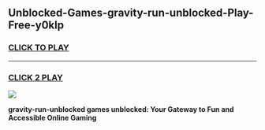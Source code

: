 
## Unblocked-Games-gravity-run-unblocked-Play-Free-y0klp
<h3>
<a href="https://premium76.site?title=gravity-run-unblocked&ref=18A1">CLICK TO PLAY</a></h3>
<hr>

<h3>
<a href="https://premium76.site?title=gravity-run-unblocked&ref=18A1">CLICK 2 PLAY</a>
  
</h3>

<a href="https://premium76.site?title=gravity-run-unblocked&ref=18A1"><img src="https://clearcache.store/games.png"></a>


**gravity-run-unblocked games unblocked: Your Gateway to Fun and Accessible Online Gaming**
